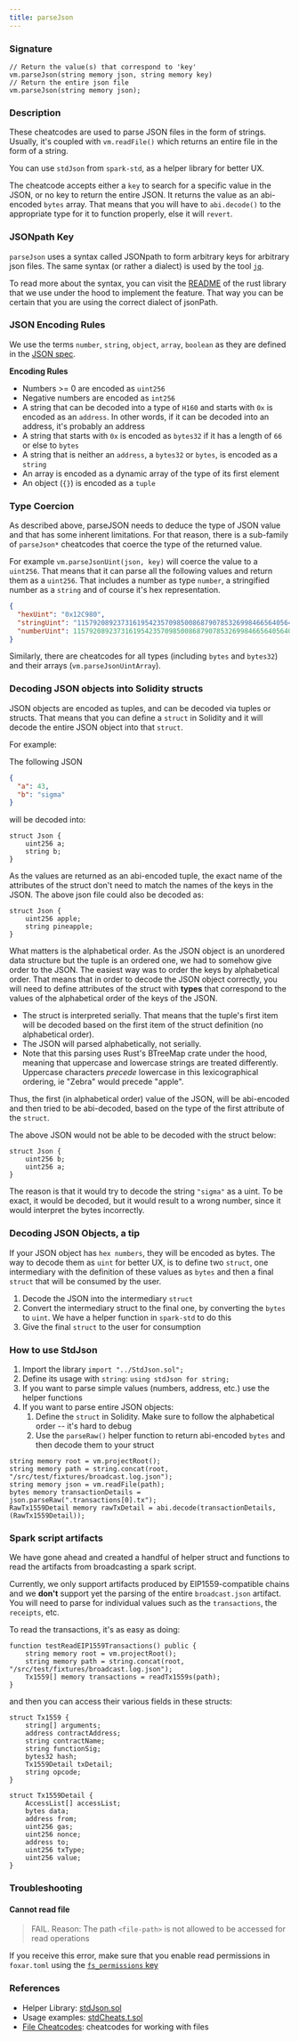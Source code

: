```yaml
---
title: parseJson
---
```


### Signature

```solidity
// Return the value(s) that correspond to 'key'
vm.parseJson(string memory json, string memory key)
// Return the entire json file
vm.parseJson(string memory json);
```

### Description

These cheatcodes are used to parse JSON files in the form of strings. Usually, it's coupled with `vm.readFile()` which returns an entire file in the form of a string.

You can use `stdJson` from `spark-std`, as a helper library for better UX.

The cheatcode accepts either a `key` to search for a specific value in the JSON, or no key to return the entire JSON. It returns the value as an abi-encoded `bytes` array. That means that you will have to `abi.decode()` to the appropriate type for it to function properly, else it will `revert`.

### JSONpath Key

`parseJson` uses a syntax called JSONpath to form arbitrary keys for arbitrary json files. The same syntax (or rather a dialect) is used by the tool [`jq`](https://stedolan.github.io/jq/).

To read more about the syntax, you can visit the [README](https://crates.io/crates/jsonpath-rust) of the rust library that we use under the hood to implement the feature. That way you can be certain that you are using the correct dialect of jsonPath.

### JSON Encoding Rules

We use the terms `number`, `string`, `object`, `array`, `boolean` as they are defined in the [JSON spec](https://www.w3schools.com/js/js_json_datatypes.asp).

**Encoding Rules**

- Numbers >= 0 are encoded as `uint256`
- Negative numbers are encoded as `int256`
- A string that can be decoded into a type of `H160` and starts with `0x` is encoded as an `address`. In other words, if it can be decoded into an address, it's probably an address
- A string that starts with `0x` is encoded as `bytes32` if it has a length of `66` or else to `bytes`
- A string that is neither an `address`, a `bytes32` or `bytes`, is encoded as a `string`
- An array is encoded as a dynamic array of the type of its first element
- An object (`{}`) is encoded as a `tuple`

### Type Coercion

As described above, parseJSON needs to deduce the type of JSON value and that has some inherent limitations. For that reason, there is a sub-family of `parseJson*` cheatcodes that coerce the type of the returned value.

For example `vm.parseJsonUint(json, key)` will coerce the value to a `uint256`. That means that it can parse all the following values and return them as a `uint256`. That includes a number as type `number`, a stringified number as a `string` and of course it's hex representation.

```json
{
  "hexUint": "0x12C980",
  "stringUint": "115792089237316195423570985008687907853269984665640564039457584007913129639935",
  "numberUint": 115792089237316195423570985008687907853269984665640564039457584007913129639935
}
```

Similarly, there are cheatcodes for all types (including `bytes` and `bytes32`) and their arrays (`vm.parseJsonUintArray`).

### Decoding JSON objects into Solidity structs

JSON objects are encoded as tuples, and can be decoded via tuples or structs. That means that you can define a `struct` in Solidity and it will decode the entire JSON object into that `struct`.

For example:

The following JSON

```json
{
  "a": 43,
  "b": "sigma"
}
```

will be decoded into:

```solidity
struct Json {
    uint256 a;
    string b;
}
```

As the values are returned as an abi-encoded tuple, the exact name of the attributes of the struct don't need to match the names of the keys in the JSON. The above json file could also be decoded as:

```solidity
struct Json {
    uint256 apple;
    string pineapple;
}
```

What matters is the alphabetical order. As the JSON object is an unordered data structure but the tuple is an ordered one, we had to somehow give order to the JSON. The easiest way was to order the keys by alphabetical order. That means that in order to decode the JSON object correctly, you will need to define attributes of the struct with **types** that correspond to the values of the alphabetical order of the keys of the JSON.

- The struct is interpreted serially. That means that the tuple's first item will be decoded based on the first item of the struct definition (no alphabetical order).
- The JSON will parsed alphabetically, not serially.
- Note that this parsing uses Rust's BTreeMap crate under the hood, meaning that uppercase and lowercase strings are treated differently. Uppercase characters _precede_ lowercase in this lexicographical ordering, ie "Zebra" would precede "apple".

Thus, the first (in alphabetical order) value of the JSON, will be abi-encoded and then tried to be abi-decoded, based on the type of the first attribute of the `struct`.

The above JSON would not be able to be decoded with the struct below:

```solidity
struct Json {
    uint256 b;
    uint256 a;
}
```

The reason is that it would try to decode the string `"sigma"` as a uint. To be exact, it would be decoded, but it would result to a wrong number, since it would interpret the bytes incorrectly.

### Decoding JSON Objects, a tip

If your JSON object has `hex numbers`, they will be encoded as bytes. The way to decode them as `uint` for better UX, is to define two `struct`, one intermediary with the definition of these values as `bytes` and then a final `struct` that will be consumed by the user.

1. Decode the JSON into the intermediary `struct`
2. Convert the intermediary struct to the final one, by converting the `bytes` to `uint`. We have a helper function in `spark-std` to do this
3. Give the final `struct` to the user for consumption

### How to use StdJson

1. Import the library `import "../StdJson.sol";`
2. Define its usage with `string`: `using stdJson for string;`
3. If you want to parse simple values (numbers, address, etc.) use the helper functions
4. If you want to parse entire JSON objects:
   1. Define the `struct` in Solidity. Make sure to follow the alphabetical order -- it's hard to debug
   2. Use the `parseRaw()` helper function to return abi-encoded `bytes` and then decode them to your struct

```solidity
string memory root = vm.projectRoot();
string memory path = string.concat(root, "/src/test/fixtures/broadcast.log.json");
string memory json = vm.readFile(path);
bytes memory transactionDetails = json.parseRaw(".transactions[0].tx");
RawTx1559Detail memory rawTxDetail = abi.decode(transactionDetails, (RawTx1559Detail));
```

### Spark script artifacts

We have gone ahead and created a handful of helper struct and functions to read the artifacts from broadcasting a spark script.

Currently, we only support artifacts produced by EIP1559-compatible chains and we **don't** support yet the parsing of the entire `broadcast.json` artifact. You will need to parse for individual values such as the `transactions`, the `receipts`, etc.

To read the transactions, it's as easy as doing:

```solidity
function testReadEIP1559Transactions() public {
    string memory root = vm.projectRoot();
    string memory path = string.concat(root, "/src/test/fixtures/broadcast.log.json");
    Tx1559[] memory transactions = readTx1559s(path);
}
```

and then you can access their various fields in these structs:

```solidity
struct Tx1559 {
    string[] arguments;
    address contractAddress;
    string contractName;
    string functionSig;
    bytes32 hash;
    Tx1559Detail txDetail;
    string opcode;
}

struct Tx1559Detail {
    AccessList[] accessList;
    bytes data;
    address from;
    uint256 gas;
    uint256 nonce;
    address to;
    uint256 txType;
    uint256 value;
}
```

### Troubleshooting

#### Cannot read file

> FAIL. Reason: The path `<file-path>` is not allowed to be accessed for read operations

If you receive this error, make sure that you enable read permissions in `foxar.toml` using the [`fs_permissions` key](./fs.md)

### References

- Helper Library: [stdJson.sol](https://github.com/foxar-rs/spark-std/blob/master/src/StdJson.sol)
- Usage examples: [stdCheats.t.sol](https://github.com/foxar-rs/spark-std/blob/ca8d6e00ea9cb035f6856ff732203c9a3c48b966/src/test/StdCheats.t.sol#L206)
- [File Cheatcodes](./fs.md): cheatcodes for working with files
